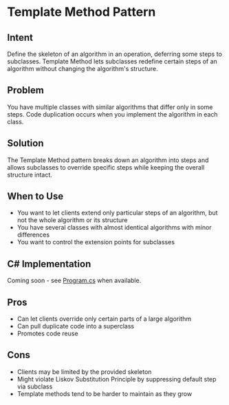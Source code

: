 # Template Method Pattern

## Intent
Define the skeleton of an algorithm in an operation, deferring some steps to subclasses. Template Method lets subclasses redefine certain steps of an algorithm without changing the algorithm's structure.

## Problem
You have multiple classes with similar algorithms that differ only in some steps. Code duplication occurs when you implement the algorithm in each class.

## Solution
The Template Method pattern breaks down an algorithm into steps and allows subclasses to override specific steps while keeping the overall structure intact.

## When to Use
- You want to let clients extend only particular steps of an algorithm, but not the whole algorithm or its structure
- You have several classes with almost identical algorithms with minor differences
- You want to control the extension points for subclasses

## C# Implementation
Coming soon - see [Program.cs](./Program.cs) when available.

## Pros
- Can let clients override only certain parts of a large algorithm
- Can pull duplicate code into a superclass
- Promotes code reuse

## Cons
- Clients may be limited by the provided skeleton
- Might violate Liskov Substitution Principle by suppressing default step via subclass
- Template methods tend to be harder to maintain as they grow
